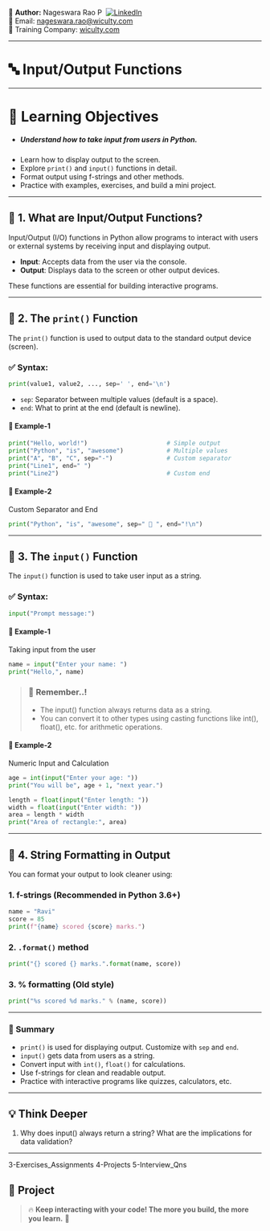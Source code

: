 👤 **Author:** Nageswara Rao P &nbsp;[![LinkedIn](https://img.shields.io/badge/LinkedIn-%230077B5.svg?style=flat-square&logo=linkedin&logoColor=white)](https://www.linkedin.com/in/nageshvkn)  
📧 Email: [nageswara.rao@wiculty.com](mailto:nageswara.rao@wiculty.com)  
🏢 Training Company: [wiculty.com](https://wiculty.com)

---

# 🔤 Input/Output Functions

---

# 🎯 Learning Objectives
- ##### Understand how to take input from users in Python.
- Learn how to display output to the screen.
- Explore `print()` and `input()` functions in detail.
- Format output using f-strings and other methods.
- Practice with examples, exercises, and build a mini project.

---

## 📘 1. What are Input/Output Functions? 

Input/Output (I/O) functions in Python allow programs to interact with users or external systems by receiving input and displaying output.

- **Input**: Accepts data from the user via the console.
- **Output**: Displays data to the screen or other output devices.

These functions are essential for building interactive programs.

---

## 🧮 2. The `print()` Function

The `print()` function is used to output data to the standard output device (screen).

### ✅ Syntax:
```python
print(value1, value2, ..., sep=' ', end='\n')
```

- `sep`: Separator between multiple values (default is a space).
- `end`: What to print at the end (default is newline).

#### 🧪 Example-1
```python
print("Hello, world!")                      # Simple output
print("Python", "is", "awesome")            # Multiple values
print("A", "B", "C", sep="-")               # Custom separator
print("Line1", end=" ")                     
print("Line2")                              # Custom end
```

#### 🧪 Example-2
Custom Separator and End

```python
print("Python", "is", "awesome", sep=" 🔹 ", end="!\n")
```
---

## 🧮 3. The `input()` Function

The `input()` function is used to take user input as a string.

### ✅ Syntax:
```python
input("Prompt message:")
```

#### 🧪 Example-1
Taking input from the user
```python
name = input("Enter your name: ")
print("Hello,", name)
```
> ### 🧠 Remember..!
> - The input() function always returns data as a string.
> - You can convert it to other types using casting functions like int(), float(), etc. for arithmetic operations.

#### 🧪 Example-2
Numeric Input and Calculation

```python
age = int(input("Enter your age: "))
print("You will be", age + 1, "next year.")
```

```python
length = float(input("Enter length: "))
width = float(input("Enter width: "))
area = length * width
print("Area of rectangle:", area)
```
---

## 🧠 4. String Formatting in Output

You can format your output to look cleaner using:

### 1. f-strings (Recommended in Python 3.6+)
```python
name = "Ravi"
score = 85
print(f"{name} scored {score} marks.")
```

### 2. `.format()` method
```python
print("{} scored {} marks.".format(name, score))
```

### 3. % formatting (Old style)
```python
print("%s scored %d marks." % (name, score))
```
---

### 🧠 Summary

- `print()` is used for displaying output. Customize with `sep` and `end`.
- `input()` gets data from users as a string.
- Convert input with `int()`, `float()` for calculations.
- Use f-strings for clean and readable output.
- Practice with interactive programs like quizzes, calculators, etc.

---

## 💡 Think Deeper

1. Why does input() always return a string? What are the implications for data validation?

---

3-Exercises_Assignments
4-Projects
5-Interview_Qns

## 📘 Project


> 🔥 **Keep interacting with your code! The more you build, the more you learn.** 💪
